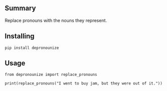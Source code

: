 
## Summary
Replace pronouns with the nouns they represent.

## Installing
`pip install depronounize`

## Usage
```
from depronounize import replace_pronouns

print(replace_pronouns("I went to buy jam, but they were out of it."))
```
